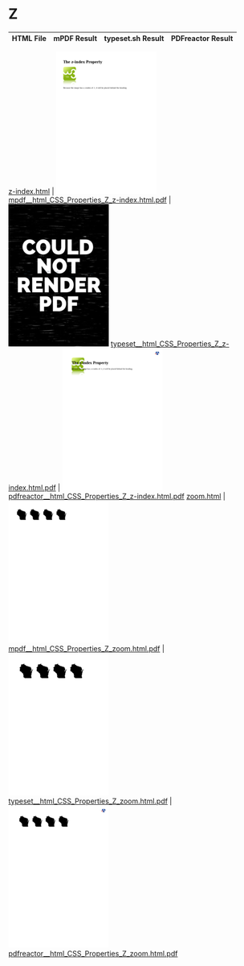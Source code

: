 
# Z
HTML File | mPDF Result | typeset.sh Result | PDFreactor Result
------------ | ------------- | ------------- | -------------

[z-index.html](/html/CSS%20Properties/Z/z-index.html) | ![](result/mpdf__html_CSS_Properties_Z_z-index.html.png) [mpdf__html_CSS_Properties_Z_z-index.html.pdf](result/mpdf__html_CSS_Properties_Z_z-index.html.pdf) | ![](result/typeset__html_CSS_Properties_Z_z-index.html.png) [typeset__html_CSS_Properties_Z_z-index.html.pdf](result/typeset__html_CSS_Properties_Z_z-index.html.pdf) | ![](result/pdfreactor__html_CSS_Properties_Z_z-index.html.png) [pdfreactor__html_CSS_Properties_Z_z-index.html.pdf](result/pdfreactor__html_CSS_Properties_Z_z-index.html.pdf)
[zoom.html](/html/CSS%20Properties/Z/zoom.html) | ![](result/mpdf__html_CSS_Properties_Z_zoom.html.png) [mpdf__html_CSS_Properties_Z_zoom.html.pdf](result/mpdf__html_CSS_Properties_Z_zoom.html.pdf) | ![](result/typeset__html_CSS_Properties_Z_zoom.html.png) [typeset__html_CSS_Properties_Z_zoom.html.pdf](result/typeset__html_CSS_Properties_Z_zoom.html.pdf) | ![](result/pdfreactor__html_CSS_Properties_Z_zoom.html.png) [pdfreactor__html_CSS_Properties_Z_zoom.html.pdf](result/pdfreactor__html_CSS_Properties_Z_zoom.html.pdf)
